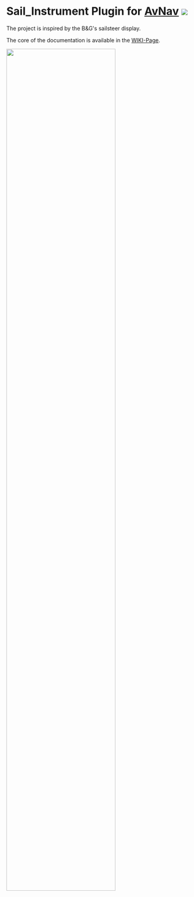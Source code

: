 # Sail_Instrument Plugin for [AvNav](https://www.wellenvogel.net/software/avnav/docs/beschreibung.html?lang=en) ![](https://github.com/kdschmidt1/Sail_Instrument/blob/master/Images/WebIcon-128.png) #


The project is inspired by the B&G's sailsteer display. 

 The core of the documentation is available in the [WIKI-Page](https://github.com/kdschmidt1/Sail_Instrument/wiki).


<img src="https://github.com/kdschmidt1/Sail_Instrument/blob/master/Images/nav-both.png" width="75%" height="75%">